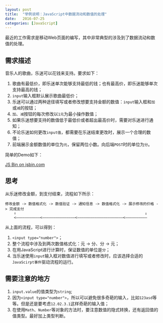 ```yaml
---
layout: post
title:  "举例说明：JavaScript中数据流动和数值的处理"
date:   2016-07-25
categories: [JavaScript]
---
```


最近的工作需求是移动Web页面的编写，其中非常典型的涉及到了数据流动和数值的处理。

## 需求描述

音乐人的歌曲，乐迷可以花钱来支持。要求如下：

1. 歌曲有最低价，即乐迷单次能够支持最低的钱；也有最高价，即乐迷能够单次支持最高的钱；
2. `input`输入框默认展示歌曲最低价；
3. 乐迷可以通过两种途径填写或者修改想要支持金额的数值：`input`输入框和`加`或`减`的按钮；
4. `加`、`减`按钮的每次修改以`1元`为最小操作数值；
4. 如果乐迷想要支持的数值低于最低价或者超出最高价时，需要对乐迷进行通知；
5. 不论乐迷如何更改`input值`，都需要在乐迷结束更改时，展示一个合理的数值；
6. 前端展示金额数值的单位为`元`，保留两位小数。向后端`POST`时的单位为`分`。

简单的Demo如下：

<a class="jsbin-embed" href="http://jsbin.com/viliketofu/1/embed?js,console,output">JS Bin on jsbin.com</a><script src="http://static.jsbin.com/js/embed.min.js?3.38.7"></script>


## 思考

从乐迷修改金额，到支付结束，流程如下所示：

```
修改金额 -> 数值格式化 -> 数值验证 -> 通知信息 -> 数值格式化 -> 展示修改的价格 -> 完成支付
    ↑                                                           ↓
    <———————————<———————————————<—————————————————————<——————————

```

从上面的流程，可以得到：

1. `<input type="number">`；
1. 整个流程中涉及到两次数值格式化：元 -> 分、分 -> 元；
2. 在用JavaScript进行计算时，保证数值的单位是`分`；
3. 当乐迷使用`input`输入框对数值进行填写或者修改时，应该选择合适的`JavaScirpt事件`驱动流程的运行。

## 需要注意的地方

1. `input.value`的值类型为`string`;
2. 因为`<input type="number">`，所以可以避免很多奇葩的输入，比如`123asd`等等。但是还是要考虑`12.02.3.1`这样奇葩的输入值；
3. 在使用`Math`、`Number`等对象的方法时，要注意数值的隐式转换，还有返回值的值类型。最好加上类型判断。
